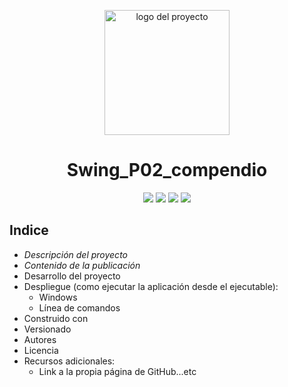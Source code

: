 <p align="center">
  <img width="200" height="200" src="https://github.com/Irishongki/GitHub_MarkDown_Practica01/assets/48756218/58dec1af-3d86-4464-b796-f75c48576c14" alt="logo del proyecto">
</p>
<h1 align="center">Swing_P02_compendio</h1>
<p align="center">
   <img src="https://img.shields.io/badge/STATUS-COMPLETADO-green">
    <img src="https://img.shields.io/badge/LENGUAJE-JAVA-orange">
   <img src="https://img.shields.io/badge/fecha de creación-octubre del 2023-blue">
   <img src="https://img.shields.io/badge/License-EPL%201.0-red">
</p>

## Indice
* _Descripción del proyecto_
* _Contenido de la publicación_
* Desarrollo del proyecto
* Despliegue (como ejecutar la aplicación desde el ejecutable):
  * Windows
  * Línea de comandos
* Construido con
* Versionado
* Autores
* Licencia
* Recursos adicionales:
  * Link a la propia página de GitHub...etc
